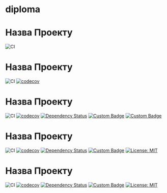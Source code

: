 # diploma
# Назва Проекту

![CI](https://github.com/yourusername/yourrepository/actions/workflows/ci.yml/badge.svg)
# Назва Проекту

![CI](https://github.com/yourusername/yourrepository/actions/workflows/ci.yml/badge.svg)
[![codecov](https://codecov.io/gh/yourusername/yourrepository/branch/main/graph/badge.svg?token=YOUR_TOKEN)](https://codecov.io/gh/yourusername/yourrepository)
# Назва Проекту

![CI](https://github.com/yourusername/yourrepository/actions/workflows/ci.yml/badge.svg)
[![codecov](https://codecov.io/gh/yourusername/yourrepository/branch/main/graph/badge.svg?token=YOUR_TOKEN)](https://codecov.io/gh/yourusername/yourrepository)
[![Dependency Status](https://david-dm.org/yourusername/yourrepository.svg)](https://david-dm.org/yourusername/yourrepository)
[![Custom Badge](https://img.shields.io/badge/Custom-Badge-blue)](https://shields.io/)
[![Custom Badge](https://img.shields.io/badge/Custom-Badge-green?style=flat-square)](https://shields.io/)
# Назва Проекту

![CI](https://github.com/yourusername/yourrepository/actions/workflows/ci.yml/badge.svg)
[![codecov](https://codecov.io/gh/yourusername/yourrepository/branch/main/graph/badge.svg?token=YOUR_TOKEN)](https://codecov.io/gh/yourusername/yourrepository)
[![Dependency Status](https://david-dm.org/yourusername/yourrepository.svg)](https://david-dm.org/yourusername/yourrepository)
[![Custom Badge](https://img.shields.io/badge/Custom-Badge-green?style=flat-square)](https://shields.io/)
[![License: MIT](https://img.shields.io/badge/License-MIT-yellow.svg)](https://opensource.org/licenses/MIT)
# Назва Проекту

![CI](https://github.com/yourusername/yourrepository/actions/workflows/ci.yml/badge.svg)
[![codecov](https://codecov.io/gh/yourusername/yourrepository/branch/main/graph/badge.svg?token=YOUR_TOKEN)](https://codecov.io/gh/yourusername/yourrepository)
[![Dependency Status](https://david-dm.org/yourusername/yourrepository.svg)](https://david-dm.org/yourusername/yourrepository)
[![Custom Badge](https://img.shields.io/badge/Custom-Badge-green?style=flat-square)](https://shields.io/)
[![License: MIT](https://img.shields.io/badge/License-MIT-yellow.svg)](https://opensource.org/licenses/MIT)

